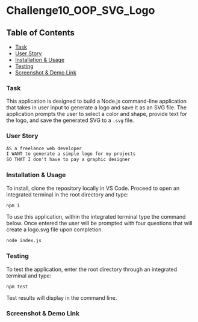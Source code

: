# Challenge10_OOP_SVG_Logo

## Table of Contents

* [Task](#Task)
* [User Story](#User-Story)
* [Installation & Usage](#Installation-&-Usage)
* [Testing](#Testing)
* [Screenshot & Demo Link](#Screenshot-&-Demo-Link)

### <a name="Task"></a>Task

This application is designed to build a Node.js command-line application that takes in user input to generate a logo and save it as an SVG file. The application prompts the user to select a color and shape, provide text for the logo, and save the generated SVG to a `.svg` file.

### <a name="User Story"></a>User Story

```md
AS a freelance web developer
I WANT to generate a simple logo for my projects
SO THAT I don't have to pay a graphic designer
```
### <a name="Installation & Usage"></a>Installation & Usage

To install, clone the repository locally in VS Code. Proceed to open an integrated terminal in the root directory and type:
```md
npm i
```
To use this application, within the integrated terminal type the command below. Once entered the user will be prompted with four questions that will create a logo.svg file upon completion.
```md
node index.js
```

### <a name="Testing"></a>Testing

To test the application, enter the root directory through an integrated terminal and type:
```md
npm test
```
Test results will display in the command line.

### <a name="Screenshot & Demo Link"></a>Screenshot & Demo Link
